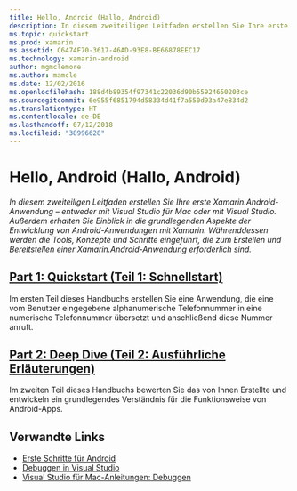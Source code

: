 ```yaml
---
title: Hello, Android (Hallo, Android)
description: In diesem zweiteiligen Leitfaden erstellen Sie Ihre erste Xamarin.Android-Anwendung – entweder mit Visual Studio für Mac oder mit Visual Studio. Außerdem erhalten Sie Einblick in die grundlegenden Aspekte der Entwicklung von Android-Anwendungen mit Xamarin. Währenddessen werden die Tools, Konzepte und Schritte eingeführt, die zum Erstellen und Bereitstellen einer Xamarin.Android-Anwendung erforderlich sind.
ms.topic: quickstart
ms.prod: xamarin
ms.assetid: C6474F70-3617-46AD-93E8-BE66878EEC17
ms.technology: xamarin-android
author: mgmclemore
ms.author: mamcle
ms.date: 12/02/2016
ms.openlocfilehash: 188d4b89354f97341c22036d90b55924650203ce
ms.sourcegitcommit: 6e955f6851794d58334d41f7a550d93a47e834d2
ms.translationtype: HT
ms.contentlocale: de-DE
ms.lasthandoff: 07/12/2018
ms.locfileid: "38996628"
---
```

# <a name="hello-android"></a>Hello, Android (Hallo, Android)

_In diesem zweiteiligen Leitfaden erstellen Sie Ihre erste Xamarin.Android-Anwendung – entweder mit Visual Studio für Mac oder mit Visual Studio. Außerdem erhalten Sie Einblick in die grundlegenden Aspekte der Entwicklung von Android-Anwendungen mit Xamarin. Währenddessen werden die Tools, Konzepte und Schritte eingeführt, die zum Erstellen und Bereitstellen einer Xamarin.Android-Anwendung erforderlich sind._

##  <a name="part-1-quickstartandroidget-startedhello-androidhello-android-quickstartmd"></a>[Part 1: Quickstart (Teil 1: Schnellstart)](~/android/get-started/hello-android/hello-android-quickstart.md)

Im ersten Teil dieses Handbuchs erstellen Sie eine Anwendung, die eine vom Benutzer eingegebene alphanumerische Telefonnummer in eine numerische Telefonnummer übersetzt und anschließend diese Nummer anruft.

##  <a name="part-2-deep-diveandroidget-startedhello-androidhello-android-deepdivemd"></a>[Part 2: Deep Dive (Teil 2: Ausführliche Erläuterungen)](~/android/get-started/hello-android/hello-android-deepdive.md)

Im zweiten Teil dieses Handbuchs bewerten Sie das von Ihnen Erstellte und entwickeln ein grundlegendes Verständnis für die Funktionsweise von Android-Apps.


## <a name="related-links"></a>Verwandte Links

- [Erste Schritte für Android](http://developer.android.com/training/index.html)
- [Debuggen in Visual Studio](https://docs.microsoft.com/visualstudio/debugger/)
- [Visual Studio für Mac-Anleitungen: Debuggen](https://developer.xamarin.com/recipes/cross-platform/ide/debugging/)

